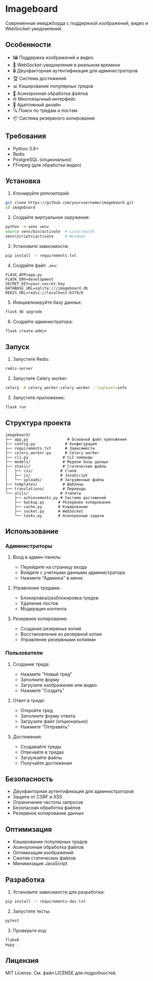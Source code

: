 # Imageboard

Современная имиджборда с поддержкой изображений, видео и WebSocket-уведомлений.

## Особенности

- 🖼️ Поддержка изображений и видео
- 🔔 WebSocket-уведомления в реальном времени
- 🔒 Двухфакторная аутентификация для администраторов
- 🏆 Система достижений
- 📊 Кэширование популярных тредов
- 🔄 Асинхронная обработка файлов
- 🌐 Многоязычный интерфейс
- 📱 Адаптивный дизайн
- 🔍 Поиск по тредам и постам
- 📦 Система резервного копирования

## Требования

- Python 3.8+
- Redis
- PostgreSQL (опционально)
- FFmpeg (для обработки видео)

## Установка

1. Клонируйте репозиторий:
```bash
git clone https://github.com/yourusername/imageboard.git
cd imageboard
```

2. Создайте виртуальное окружение:
```bash
python -m venv venv
source venv/bin/activate  # Linux/macOS
venv\Scripts\activate     # Windows
```

3. Установите зависимости:
```bash
pip install -r requirements.txt
```

4. Создайте файл `.env`:
```env
FLASK_APP=app.py
FLASK_ENV=development
SECRET_KEY=your-secret-key
DATABASE_URL=sqlite:///imageboard.db
REDIS_URL=redis://localhost:6379/0
```

5. Инициализируйте базу данных:
```bash
flask db upgrade
```

6. Создайте администратора:
```bash
flask create-admin
```

## Запуск

1. Запустите Redis:
```bash
redis-server
```

2. Запустите Celery worker:
```bash
celery -A celery_worker.celery worker --loglevel=info
```

3. Запустите приложение:
```bash
flask run
```

## Структура проекта

```
imageboard/
├── app.py                 # Основной файл приложения
├── config.py             # Конфигурация
├── requirements.txt      # Зависимости
├── celery_worker.py      # Celery worker
├── cli.py               # CLI команды
├── models/              # Модели базы данных
├── static/              # Статические файлы
│   ├── css/            # Стили
│   ├── js/             # JavaScript
│   └── uploads/        # Загруженные файлы
├── templates/           # Шаблоны
├── translations/        # Переводы
└── utils/              # Утилиты
    ├── achievements.py # Система достижений
    ├── backup.py      # Резервное копирование
    ├── cache.py       # Кэширование
    ├── socket.py      # WebSocket
    └── tasks.py       # Асинхронные задачи
```

## Использование

### Администраторы

1. Вход в админ-панель:
   - Перейдите на страницу входа
   - Войдите с учетными данными администратора
   - Нажмите "Админка" в меню

2. Управление тредами:
   - Блокировка/разблокировка тредов
   - Удаление постов
   - Модерация контента

3. Резервное копирование:
   - Создание резервных копий
   - Восстановление из резервной копии
   - Управление резервными копиями

### Пользователи

1. Создание треда:
   - Нажмите "Новый тред"
   - Заполните форму
   - Загрузите изображение или видео
   - Нажмите "Создать"

2. Ответ в треде:
   - Откройте тред
   - Заполните форму ответа
   - Загрузите файл (опционально)
   - Нажмите "Отправить"

3. Достижения:
   - Создавайте треды
   - Отвечайте в тредах
   - Загружайте файлы
   - Получайте достижения

## Безопасность

- Двухфакторная аутентификация для администраторов
- Защита от CSRF и XSS
- Ограничение частоты запросов
- Безопасная обработка файлов
- Резервное копирование данных

## Оптимизация

- Кэширование популярных тредов
- Асинхронная обработка файлов
- Оптимизация изображений
- Сжатие статических файлов
- Минимизация JavaScript

## Разработка

1. Установите зависимости для разработки:
```bash
pip install -r requirements-dev.txt
```

2. Запустите тесты:
```bash
pytest
```

3. Проверьте код:
```bash
flake8
mypy .
```

## Лицензия

MIT License. См. файл LICENSE для подробностей. 